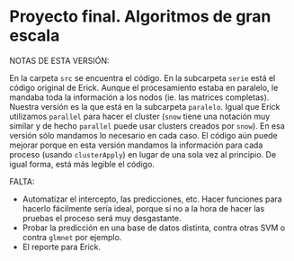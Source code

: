 Proyecto final. Algoritmos de gran escala
=============================================

NOTAS DE ESTA VERSIÓN:

En la carpeta `src` se encuentra el código. En la subcarpeta `serie` está el código original de Erick. Aunque el procesamiento estaba en paralelo, le mandaba toda la información a los nodos (ie. las matrices completas). Nuestra versión es la que está en la subcarpeta `paralelo`. Igual que Erick utilizamos `parallel` para hacer el cluster (`snow` tiene una notación muy similar y de hecho `parallel` puede usar clusters creados por `snow`). En esa versión sólo mandamos lo necesario en cada caso. El código aún puede mejorar porque en esta versión mandamos la información para cada proceso (usando `clusterApply`) en lugar de una sola vez al principio. De igual forma, está más legible el código.

FALTA:

* Automatizar el intercepto, las predicciones, etc. Hacer funciones para hacerlo fácilmente sería ideal, porque si no a la hora de hacer las pruebas el proceso será muy desgastante.
* Probar la predicción en una base de datos distinta, contra otras SVM o contra `glmnet` por ejemplo.
* El reporte para Erick.
